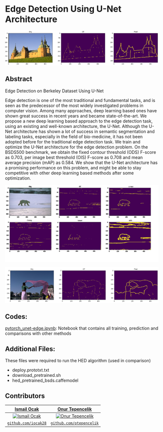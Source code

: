 # Edge Detection Using U-Net Architecture

![house](unet_house.png)

## Abstract
Edge Detection on Berkeley Dataset Using U-Net

Edge detection is one of the most traditional and fundamental
tasks, and is seen as the predecessor of the most
widely investigated problems in computer vision. Among
many approaches, deep learning based ones have shown
great success in recent years and became state-of-the-art.
We propose a new deep learning based approach to the edge
detection task, using an existing and well-known architecture,
the U-Net. Although the U-Net architecture has
shown a lot of success in semantic segmentation and labeling
tasks, especially in the field of bio-medicine, it has
not been adopted before for the traditional edge detection
task. We train and optimize the U-Net architecture for the
edge detection problem. On the BSDS500 benchmark, we
obtain the fixed contour threshold (ODS) F-score as 0.703,
per image best threshold (OIS) F-score as 0.708 and mean
average precision (mAP) as 0.584. We show that the U-Net
architecture has a promising performance on this problem,
and might be able to stay competitive with other deep learning
based methods after some optimization.

![bear](bear_all.png)

![woman](unet_woman.png)

## Codes:
[pytorch_unet-edge.ipynb](pytorch_unet-edge.ipynb): Notebook that contains all training, prediction and comparisons with other methods

## Additional Files:
These files were required to run the HED algorithm (used in comparison)
- deploy.prototxt.txt
- download_pretrained.sh
- hed_pretrained_bsds.caffemodel

## Contributors
| <a href="https://github.com/iocak28" target="_blank">**Ismail Ocak**</a> | <a href="https://github.com/otepencelik" target="_blank">**Onur Tepencelik**</a> |
| :---: |:---:|
| [![Ismail Ocak](https://avatars0.githubusercontent.com/u/14804342?s=400&v=4)](https://github.com/iocak28)    | [![Onur Tepencelik](https://avatars1.githubusercontent.com/u/62047450?s=400&v=4)](https://github.com/otepencelik) | 
| <a href="https://github.com/iocak28" target="_blank">`github.com/iocak28`</a> | <a href="https://github.com/otepencelik" target="_blank">`github.com/otepencelik`</a> | 
